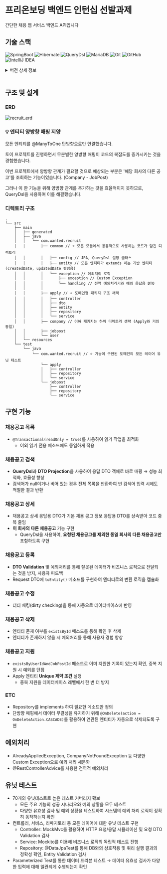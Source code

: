 # 프리온보딩 백엔드 인턴십 선발과제
간단한 채용 웹 서비스 백엔드 API입니다

## 기술 스택
![SpringBoot](https://img.shields.io/badge/Springboot-%236DB33F?style=for-the-badge&logo=springboot&logoColor=white)
![Hibernate](https://img.shields.io/badge/JPA/Hibernate-59666C?style=for-the-badge&logo=Hibernate&logoColor=white)
![QueryDsl](https://img.shields.io/badge/QueryDsl-000000?style=for-the-badge&logo=QueryDsl&logoColor=white)
![MariaDB](https://img.shields.io/badge/MariaDB-003545?style=for-the-badge&logo=mariadb&logoColor=white)
![Git](https://img.shields.io/badge/git-%23F05033.svg?style=for-the-badge&logo=git&logoColor=white)
![GitHub](https://img.shields.io/badge/github-%23121011.svg?style=for-the-badge&logo=github&logoColor=white)
![IntelliJ IDEA](https://img.shields.io/badge/IntelliJ-000000.svg?style=for-the-badge&logo=intellij-idea&logoColor=white)


<details>
<summary>버전 상세 정보</summary>

- ```Java 17```  <br/>
- ```Spring Boot``` : 3.1.5 <br/>
- ```JPA``` : 3.3.2 <br/>
- ```QueryDsl``` : 5.0.0 <br/>
- ```MySQL``` : 10.3 <br/>

</details> <br/>


## 구조 및 설계
### ERD
![recruit_erd](https://github.com/user-attachments/assets/4000d543-63db-47b4-af13-930f977fa144)

### 💡 엔티티 양방향 매핑 지양
모든 엔티티를 @ManyToOne 단방향으로만 연결했습니다.

토이 프로젝트를 진행하면서 무분별한 양방향 매핑이 코드의 복잡도를 증가시키는 것을 경험했습니다.

이번 프로젝트에서 양방향 관계가 필요할 것으로 예상되는 부분은 '해당 회사의 다른 공고'를 조회하는 기능이었습니다. (Company - JobPost)    

그러나 이 한 기능을 위해 양방향 관계를 추가하는 것을 효율적이지 못하므로, QueryDsl을 사용하여 이를 해결했습니다.



### 디렉토리 구조
```
.
└── src
    ├── main
    │   ├── generated
    │   ├── java
    │   │   └── com.wanted.recruit
    │   │       ├── common // ⭐️ 모든 모듈에서 공통적으로 사용하는 코드가 담긴 디렉토리 
    │   │       │   ├── config // JPA, QueryDsl 설정 클래스
    │   │       │   ├── entity // 모든 엔티티가 extends 하는 기반 엔티티(createdDate, updatedDate 컬럼용)
    │   │       │   └── exception // 예외처리 로직
    │   │       │       ├── exception // Custom Exception
    │   │       │       └── handling // 전역 예외처리기와 예외 응답용 DTO
    │   │       │
    │   │       ├── apply // ⭐️ 도메인형 패키지 구조 채택
    │   │       │   ├── controller
    │   │       │   ├── dto
    │   │       │   ├── entity
    │   │       │   ├── repository
    │   │       │   └── service
    │   │       ├── company // 이하 패키지는 하위 디렉토리 생략 (Apply와 거의 동일) 
    │   │       ├── jobpost
    │   │       └── user
    │   └── resources
    └── test
        └── java
            └── com.wanted.recruit // ⭐️ 기능이 구현된 도메인의 모든 레이어 유닛 테스트
                └── apply
                │   ├── controller
                │   ├── repository
                │   └── service
                └── jobpost
                    ├── controller
                    ├── repository
                    └── service
```

## 구현 기능

### 채용공고 목록
* `@Transactional(readOnly = true)`를 사용하여 읽기 작업을 최적화
  * 이외 읽기 전용 메소드에도 동일하게 적용

### 채용공고 검색
* **QueryDsl**과 **DTO Projection**을 사용하여 응답 DTO 객체로 바로 매핑 → 성능 최적화, 효율성 향상
* 검색어가 null이거나 비어 있는 경우 전체 목록을 반환하여 빈 검색어 입력 시에도 적절한 결과 반환

### 채용공고 상세
* 채용공고 상세 응답용 DTO가 기본 채용 공고 정보 응답용 DTO를 상속받아 코드 중복 줄임
* **이 회사의 다른 채용공고** 기능 구현 
  * QueryDsl을 사용하여, **요청된 채용공고를 제외한 동일 회사의 다른 채용공고만** 포함하도록 구현

### 채용공고 등록
- **DTO Validation** 및 예외처리를 통해 잘못된 데이터가 비즈니스 로직으로 전달되는 것을 방지, 사용자 피드백
- Request DTO에 `toEntity()` 메소드를 구현하여 엔티티로의 변환 로직을 캡슐화

### 채용공고 수정
* 더티 체킹(dirty checking)을 통해 자동으로 데이터베이스에 반영

### 채용공고 삭제
* 엔티티 존재 여부를 `existsById` 메소드를 통해 확인 후 삭제
* 엔티티가 존재하지 않을 시 예외처리를 통해 사용자 경험 향상

### 채용공고 지원
* `existsByUserIdAndJobPostId` 메소드로 이미 지원한 기록이 있는지 확인, 중복 지원 시 예외를 던짐
* Apply 엔티티 **Unique 제약 조건** 설정
  * 중복 지원을 데이터베이스 레벨에서 한 번 더 방지

### ETC
* Repository를 implements 하여 필요한 메소드만 정의 
* 단방향 매핑에서 데이터 무결성을 유지하기 위해 `@OnDelete(action = OnDeleteAction.CASCADE)`를 활용하여 연관된 엔티티가 자동으로 삭제되도록 구현

## 예외처리
* AlreadyAppliedException, CompanyNotFoundException 등 다양한 Custom Exception으로 예외 처리 세분화 
* @RestControllerAdvice를 사용한 전역적 예외처리 

## 유닛 테스트
* 70개의 유닛테스트로 높은 테스트 커버리지 확보
  * 모든 주요 기능의 성공 시나리오와 예외 상황을 모두 테스트
  * 다양한 유효성 검사 및 예외 상황을 테스트하여 시스템의 예외 처리 로직이 정확히 동작하는지 확인
* 컨트롤러, 서비스, 리파지토리 등 모든 레이어에 대한 유닛 테스트 구현
  * Controller: MockMvc를 활용하여 HTTP 요청/응답 시뮬레이션 및 요청 DTO Validation 검사
  * Service: Mockito를 이용해 비즈니스 로직의 독립적 테스트 진행
  * Repository: @DataJpaTest를 통해 DB와의 상호작용 및 쿼리 실행 결과의 정확성 확인, Entity Validation 검사
* Parameterized Test를 통한 데이터 드리븐 테스트 → 데이터 유효성 검사가 다양한 입력에 대해 일관되게 수행되는지 확인